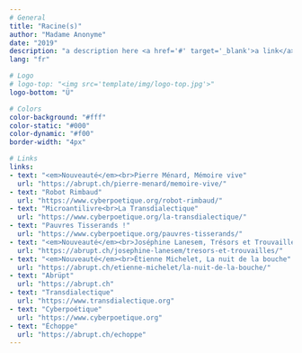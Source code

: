 ```yaml
---
# General
title: "Racine(s)"
author: "Madame Anonyme"
date: "2019"
description: "a description here <a href='#' target='_blank'>a link</a> #hashtag or @tagyou"
lang: "fr"

# Logo
# logo-top: "<img src='template/img/logo-top.jpg'>"
logo-bottom: "Ü"

# Colors
color-background: "#fff"
color-static: "#000"
color-dynamic: "#f00"
border-width: "4px"

# Links
links:
- text: "<em>Nouveauté</em><br>Pierre Ménard, Mémoire vive"
  url: "https://abrupt.ch/pierre-menard/memoire-vive/"
- text: "Robot Rimbaud"
  url: "https://www.cyberpoetique.org/robot-rimbaud/"
- text: "Microantilivre<br>La Transdialectique"
  url: "https://www.cyberpoetique.org/la-transdialectique/"
- text: "Pauvres Tisserands !"
  url: "https://www.cyberpoetique.org/pauvres-tisserands/"
- text: "<em>Nouveauté</em><br>Joséphine Lanesem, Trésors et Trouvailles"
  url: "https://abrupt.ch/josephine-lanesem/tresors-et-trouvailles/"
- text: "<em>Nouveauté</em><br>Étienne Michelet, La nuit de la bouche"
  url: "https://abrupt.ch/etienne-michelet/la-nuit-de-la-bouche/"
- text: "Abrüpt"
  url: "https://abrupt.ch"
- text: "Transdialectique"
  url: "https://www.transdialectique.org"
- text: "Cyberpoétique"
  url: "https://www.cyberpoetique.org"
- text: "Échoppe"
  url: "https://abrupt.ch/echoppe"
---
```

